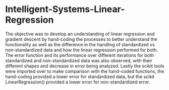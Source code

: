 # Intelligent-Systems-Linear-Regression

The objective was to develop an understanding of linear regression and gradient descent by hand-coding the processes to better understand the functionality as well as the difference in the handling of standardized vs non-standardized data and how the linear regression performed for both. The error function and its performance over different iterations for both standardized and non-standardized data was also observed, with their different shapes and decrease in error being analyzed. Lastly the scikit tools were imported over to make comparison with the hand-coded functions, the hand-coding provided a lower error for standardized data, but the scikit LinearRegression() provided a lower error for non-standardized error.
